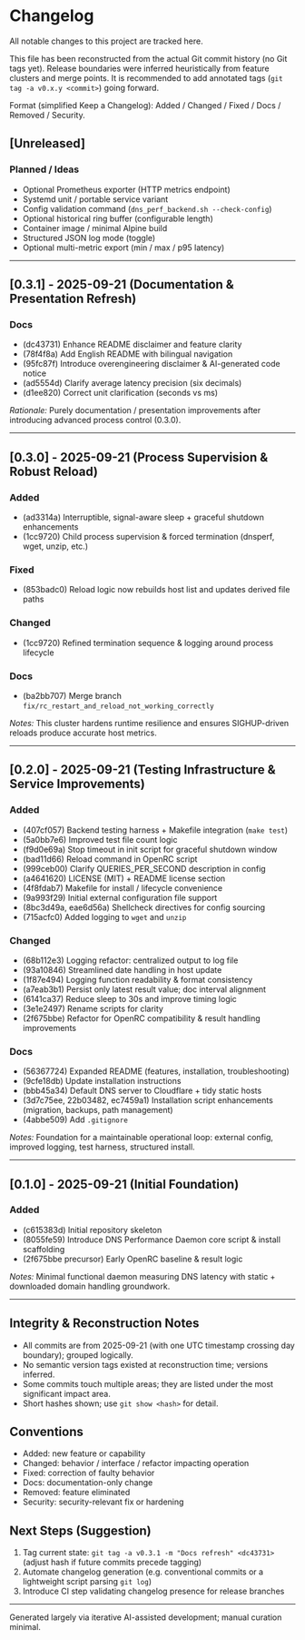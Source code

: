 # Changelog

All notable changes to this project are tracked here.

This file has been reconstructed from the actual Git commit history (no Git tags yet). Release boundaries were inferred heuristically from feature clusters and merge points. It is recommended to add annotated tags (`git tag -a v0.x.y <commit>`) going forward.

Format (simplified Keep a Changelog): Added / Changed / Fixed / Docs / Removed / Security.

## [Unreleased]
### Planned / Ideas
- Optional Prometheus exporter (HTTP metrics endpoint)
- Systemd unit / portable service variant
- Config validation command (`dns_perf_backend.sh --check-config`)
- Optional historical ring buffer (configurable length)
- Container image / minimal Alpine build
- Structured JSON log mode (toggle)
- Optional multi-metric export (min / max / p95 latency)

---
## [0.3.1] - 2025-09-21 (Documentation & Presentation Refresh)
### Docs
- (dc43731) Enhance README disclaimer and feature clarity
- (78f4f8a) Add English README with bilingual navigation
- (95fc87f) Introduce overengineering disclaimer & AI-generated code notice
- (ad5554d) Clarify average latency precision (six decimals)
- (d1ee820) Correct unit clarification (seconds vs ms)

_Rationale:_ Purely documentation / presentation improvements after introducing advanced process control (0.3.0).

---
## [0.3.0] - 2025-09-21 (Process Supervision & Robust Reload)
### Added
- (ad3314a) Interruptible, signal-aware sleep + graceful shutdown enhancements
- (1cc9720) Child process supervision & forced termination (dnsperf, wget, unzip, etc.)

### Fixed
- (853badc0) Reload logic now rebuilds host list and updates derived file paths

### Changed
- (1cc9720) Refined termination sequence & logging around process lifecycle

### Docs
- (ba2bb707) Merge branch `fix/rc_restart_and_reload_not_working_correctly`

_Notes:_ This cluster hardens runtime resilience and ensures SIGHUP-driven reloads produce accurate host metrics.

---
## [0.2.0] - 2025-09-21 (Testing Infrastructure & Service Improvements)
### Added
- (407cf057) Backend testing harness + Makefile integration (`make test`)
- (5a0bb7e6) Improved test file count logic
- (f9d0e69a) Stop timeout in init script for graceful shutdown window
- (bad11d66) Reload command in OpenRC script
- (999ceb00) Clarify QUERIES_PER_SECOND description in config
- (a4641620) LICENSE (MIT) + README license section
- (4f8fdab7) Makefile for install / lifecycle convenience
- (9a993f29) Initial external configuration file support
- (8bc3d49a, eae6d56a) Shellcheck directives for config sourcing
- (715acfc0) Added logging to `wget` and `unzip`

### Changed
- (68b112e3) Logging refactor: centralized output to log file
- (93a10846) Streamlined date handling in host update
- (1f87e494) Logging function readability & format consistency
- (a7eab3b1) Persist only latest result value; doc interval alignment
- (6141ca37) Reduce sleep to 30s and improve timing logic
- (3e1e2497) Rename scripts for clarity
- (2f675bbe) Refactor for OpenRC compatibility & result handling improvements

### Docs
- (56367724) Expanded README (features, installation, troubleshooting)
- (9cfe18db) Update installation instructions
- (bbb45a34) Default DNS server to Cloudflare + tidy static hosts
- (3d7c75ee, 22b03482, ec7459a1) Installation script enhancements (migration, backups, path management)
- (4abbe509) Add `.gitignore`

_Notes:_ Foundation for a maintainable operational loop: external config, improved logging, test harness, structured install.

---
## [0.1.0] - 2025-09-21 (Initial Foundation)
### Added
- (c615383d) Initial repository skeleton
- (8055fe59) Introduce DNS Performance Daemon core script & install scaffolding
- (2f675bbe precursor) Early OpenRC baseline & result logic

_Notes:_ Minimal functional daemon measuring DNS latency with static + downloaded domain handling groundwork.

---
## Integrity & Reconstruction Notes
- All commits are from 2025-09-21 (with one UTC timestamp crossing day boundary); grouped logically.
- No semantic version tags existed at reconstruction time; versions inferred.
- Some commits touch multiple areas; they are listed under the most significant impact area.
- Short hashes shown; use `git show <hash>` for detail.

## Conventions
- Added: new feature or capability
- Changed: behavior / interface / refactor impacting operation
- Fixed: correction of faulty behavior
- Docs: documentation-only change
- Removed: feature eliminated
- Security: security-relevant fix or hardening

## Next Steps (Suggestion)
1. Tag current state: `git tag -a v0.3.1 -m "Docs refresh" <dc43731>` (adjust hash if future commits precede tagging)
2. Automate changelog generation (e.g. conventional commits or a lightweight script parsing `git log`)
3. Introduce CI step validating changelog presence for release branches

---
Generated largely via iterative AI-assisted development; manual curation minimal.
